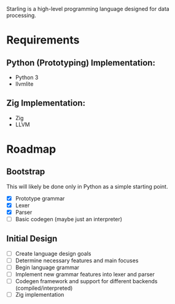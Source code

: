 Starling is a high-level programming language designed for data processing.

# Requirements
## Python (Prototyping) Implementation:
* Python 3
* llvmlite

## Zig Implementation:
* Zig
* LLVM

# Roadmap
## Bootstrap
This will likely be done only in Python as a simple starting point.

- [x] Prototype grammar
- [x] Lexer
- [x] Parser
- [ ] Basic codegen (maybe just an interpreter)

## Initial Design
- [ ] Create language design goals
- [ ] Determine necessary features and main focuses
- [ ] Begin language grammar
- [ ] Implement new grammar features into lexer and parser
- [ ] Codegen framework and support for different backends (compiled/interpreted)
- [ ] Zig implementation
